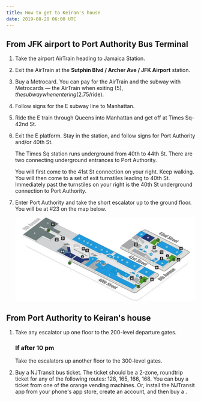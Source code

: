 ```yaml
---
title: How to get to Keiran's house
date: 2019-08-28 06:00 UTC
---
```


## From JFK airport to Port Authority Bus Terminal

1. Take the airport AirTrain heading to Jamaica Station.

1. Exit the AirTrain at the **Sutphin Blvd / Archer Ave / JFK Airport** station.

1. Buy a Metrocard. You can pay for the AirTrain and the subway with Metrocards — the AirTrain when exiting ($5), the subway when entering ($2.75/ride).

1. Follow signs for the E subway line to Manhattan.

1. Ride the E train through Queens into Manhattan and get off at Times Sq-42nd St.

1. Exit the E platform. Stay in the station, and follow signs for Port Authority and/or 40th St.

    The Times Sq station runs underground from 40th to 44th St. There are two connecting underground entrances to Port Authority.

    You will first come to the 41st St connection on your right. Keep walking. You will then come to a set of exit turnstiles leading to 40th St. Immediately past the turnstiles on your right is the 40th St underground connection to Port Authority.

1. Enter Port Authority and take the short escalator up to the ground floor. You will be at \#23 on the map below.

    ![alt text](directions/pabt-ground-floor.jpg "Ground floor map of Port Authority Bus Terminal")

## From Port Authority to Keiran's house

1. Take any escalator up one floor to the 200-level departure gates.

    ### If after 10 pm

    Take the escalators up another floor to the 300-level gates.

1. Buy a NJTransit bus ticket. The ticket should be a 2-zone, roundtrip ticket for any of the following routes: 128, 165, 166, 168. You can buy a ticket from one of the orange vending machines. Or, install the NJTransit app from your phone's app store, create an account, and then buy a .
